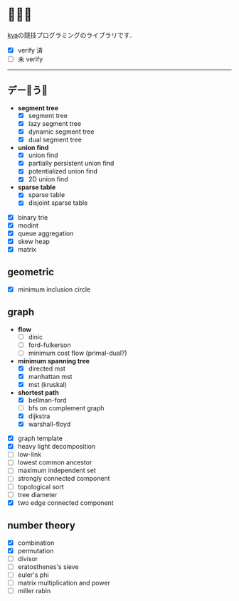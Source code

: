# 🐙🐘🦍
[kya](https://twitter.com/kya_ski)の競技プログラミングのライブラリです. 
- [x] verify 済
- [ ] 未 verify

***

## デー🐙う🐘
- **segment tree**
  - [x] segment tree
  - [x] lazy segment tree
  - [x] dynamic segment tree
  - [x] dual segment tree
- **union find**
  - [x] union find
  - [x] partially persistent union find
  - [x] potentialized union find
  - [x] 2D union find
- **sparse table**
  - [x] sparse table
  - [x] disjoint sparse table
- [x] binary trie
- [x] modint
- [x] queue aggregation
- [x] skew heap
- [x] matrix

## geometric
- [x] minimum inclusion circle

## graph
- **flow**
  - [ ] dinic
  - [ ] ford-fulkerson
  - [ ] minimum cost flow (primal-dual?)
- **minimum spanning tree**
  - [x] directed mst
  - [x] manhattan mst
  - [x] mst (kruskal)
- **shortest path**
  - [x] bellman-ford
  - [ ] bfs on complement graph
  - [x] dijkstra
  - [x] warshall-floyd
- [x] graph template
- [x] heavy light decomposition
- [ ] low-link
- [ ] lowest common ancestor
- [ ] maximum independent set
- [ ] strongly connected component
- [ ] topological sort
- [ ] tree diameter
- [x] two edge connected component

## number theory
- [x] combination
- [x] permutation
- [ ] divisor
- [ ] eratosthenes's sieve
- [ ] euler's phi
- [ ] matrix multiplication and power
- [ ] miller rabin
